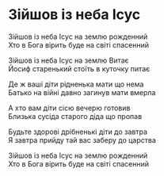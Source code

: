 Зійшов із неба Ісус
================================================================

Зійшов із неба Ісус на землю рожденний\
Хто в Бога вірить буде на світі спасенний

Зійшов із неба Ісус на землю Витає\
Йосиф старенький стоїть в куточку питає

Де ж ваші діти рідненька мати що нема\
Батько на війні давно загинув мати вмерла

А хто вам діти сісю вечерю готовив\
Близька сусіда старого діда що пропав

Будьте здорові дрібненькі діти до завтра\
Я завтра прийду тай вас заберу до царства

Зійшов із неба Ісус на землю рожденний\
Хто в Бога вірить буде на світі спасенний
